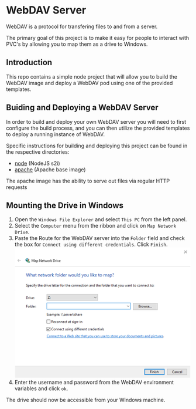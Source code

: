 # WebDAV Server

WebDAV is a protocol for transfering files to and from a server.

The primary goal of this project is to make it easy for people to interact with PVC's by allowing you to map them as a drive to Windows.

## Introduction

This repo contains a simple node project that will allow you to build the WebDAV image and deploy a WebDAV pod using one of the provided templates.

## Buiding and Deploying a WebDAV Server

In order to build and deploy your own WebDAV server you will need to first configure the build process, and you can then utilize the provided templates to deploy a running instance of WebDAV.

Specific instructions for building and deploying this project can be found in the respective directories:
* [node](node) (NodeJS s2i)
* [apache](apache) (Apache base image)

The apache image has the ability to serve out files via regular HTTP requests

## Mounting the Drive in Windows

1) Open the `Windows File Explorer` and select `This PC` from the left panel.
2) Select the `Computer` menu from the ribbon and click on `Map Network Drive`.
3) Paste the Route for the WebDAV server into the `Folder` field and check the box for `Connect using different credentials`.  Click `Finish`.
![map-network-drive](images/map-network-drive.png)
4) Enter the username and password from the WebDAV environment variables and click `ok`. 

The drive should now be accessible from your Windows machine.